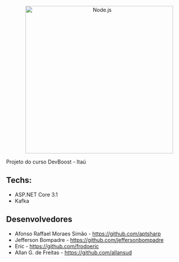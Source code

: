 <!--lint disable no-literal-urls-->
<p align="center">
  <a href="https://conteudo.sharerh.com/itau-devboost">
    <img
      alt="Node.js"
      src="https://github.com/allansud/devboost.dronedelivery.Allan/blob/master/devboost.png?raw=true"
      width="400"
    />
  </a>
</p>

Projeto do curso DevBoost - Itaú

## Techs:

- ASP.NET Core 3.1
- Kafka

## Desenvolvedores

- Afonso Raffael Moraes Simão - https://github.com/aptsharp
- Jefferson Bompadre - https://github.com/jeffersonbompadre
- Eric - https://github.com/frodoeric
- Allan G. de Freitas - https://github.com/allansud